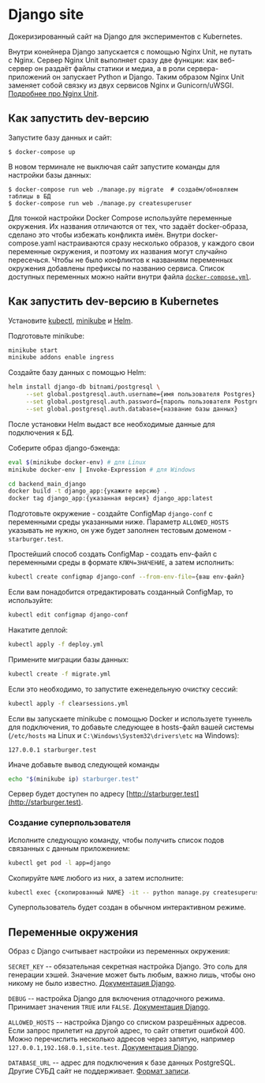 # Django site

Докеризированный сайт на Django для экспериментов с Kubernetes.

Внутри конейнера Django запускается с помощью Nginx Unit, не путать с Nginx. Сервер Nginx Unit выполняет сразу две функции: как веб-сервер он раздаёт файлы статики и медиа, а в роли сервера-приложений он запускает Python и Django. Таким образом Nginx Unit заменяет собой связку из двух сервисов Nginx и Gunicorn/uWSGI. [Подробнее про Nginx Unit](https://unit.nginx.org/).

## Как запустить dev-версию

Запустите базу данных и сайт:

```shell-session
$ docker-compose up
```

В новом терминале не выключая сайт запустите команды для настройки базы данных:

```shell-session
$ docker-compose run web ./manage.py migrate  # создаём/обновляем таблицы в БД
$ docker-compose run web ./manage.py createsuperuser
```

Для тонкой настройки Docker Compose используйте переменные окружения. Их названия отличаются от тех, что задаёт docker-образа, сделано это чтобы избежать конфликта имён. Внутри docker-compose.yaml настраиваются сразу несколько образов, у каждого свои переменные окружения, и поэтому их названия могут случайно пересечься. Чтобы не было конфликтов к названиям переменных окружения добавлены префиксы по названию сервиса. Список доступных переменных можно найти внутри файла [`docker-compose.yml`](./docker-compose.yml).


## Как запустить dev-версию в Kubernetes
Установите [kubectl](https://kubernetes.io/ru/docs/tasks/tools/install-kubectl/), [minikube](https://kubernetes.io/ru/docs/tasks/tools/install-minikube/) и [Helm](https://helm.sh).

Подготовьте minikube:
```bash
minikube start
minikube addons enable ingress
```

Создайте базу данных с помощью Helm:
```bash
helm install django-db bitnami/postgresql \
     --set global.postgresql.auth.username={имя пользователя Postgres} \
     --set global.postgresql.auth.password={пароль пользователя Postgres} \
     --set global.postgresql.auth.database={название базы данных}
```
После установки Helm выдаст все необходимые данные для подключения к БД.

Соберите образ django-бэкенда:
```bash
eval $(minikube docker-env) # для Linux
minikube docker-env | Invoke-Expression # для Windows

cd backend_main_django
docker build -t django_app:{укажите версию} .
docker tag django_app:{указанная версия} django_app:latest
```

Подготовьте окружение - создайте ConfigMap `django-conf` с переменными среды указанными ниже. Параметр `ALLOWED_HOSTS` указывать не нужно, он уже будет заполнен тестовым доменом - `starburger.test`. 

Простейший способ создать ConfigMap - создать env-файл с переменными среды в формате `КЛЮЧ=ЗНАЧЕНИЕ`, а затем исполнить:
```bash
kubectl create configmap django-conf --from-env-file={ваш env-файл}
```

Если вам понадобится отредактировать созданный ConfigMap, то используйте:
```bash
kubectl edit configmap django-conf
```

Накатите деплой:
```bash
kubectl apply -f deploy.yml
```

Примените миграции базы данных:
```bash
kubectl create -f migrate.yml
```

Если это необходимо, то запустите еженедельную очистку сессий:
```bash
kubectl apply -f clearsessions.yml
```

Если вы запускаете minikube с помощью Docker и используете туннель для подключения, то добавьте следующее  в hosts-файл вашей системы (`/etc/hosts` на Linux и `C:\Windows\System32\drivers\etc` на Windows):
```
127.0.0.1 starburger.test
```

Иначе добавьте вывод следующей команды
```bash
echo "$(minikube ip) starburger.test"
```

Сервер будет доступен по адресу [http://starburger.test](http://starburger.test).

### Создание суперпользователя

Исполните следующую команду, чтобы получить список подов связанных с данным приложением:
```bash
kubectl get pod -l app=django
```
Скопируйте `NAME` любого из них, а затем исполните:
```bash
kubectl exec {скопированный NAME} -it -- python manage.py createsuperuser
```
Суперпользователь будет создан в обычном интерактивном режиме.

## Переменные окружения

Образ с Django считывает настройки из переменных окружения:

`SECRET_KEY` -- обязательная секретная настройка Django. Это соль для генерации хэшей. Значение может быть любым, важно лишь, чтобы оно никому не было известно. [Документация Django](https://docs.djangoproject.com/en/3.2/ref/settings/#secret-key).

`DEBUG` -- настройка Django для включения отладочного режима. Принимает значения `TRUE` или `FALSE`. [Документация Django](https://docs.djangoproject.com/en/3.2/ref/settings/#std:setting-DEBUG).

`ALLOWED_HOSTS` -- настройка Django со списком разрешённых адресов. Если запрос прилетит на другой адрес, то сайт ответит ошибкой 400. Можно перечислить несколько адресов через запятую, например `127.0.0.1,192.168.0.1,site.test`. [Документация Django](https://docs.djangoproject.com/en/3.2/ref/settings/#allowed-hosts).

`DATABASE_URL` -- адрес для подключения к базе данных PostgreSQL. Другие СУБД сайт не поддерживает. [Формат записи](https://github.com/jacobian/dj-database-url#url-schema).
